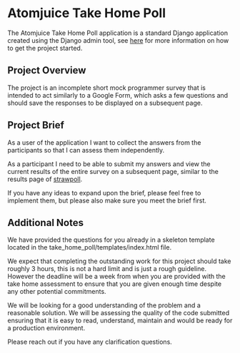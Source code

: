 # Atomjuice Take Home Poll
The Atomjuice Take Home Poll application is a standard Django application created using the Django admin tool, 
see [here](https://www.djangoproject.com/) for more information on how to get the project started.

## Project Overview
The project is an incomplete short mock programmer survey that is intended to act similarly to a Google Form, which 
asks a few questions and should save the responses to be displayed on a subsequent page.

## Project Brief
As a user of the application I want to collect the answers from the participants so that I can assess them independently.

As a participant I need to be able to submit my answers and view the current results of the entire survey on a 
subsequent page, similar to the results page of [strawpoll](https://www.strawpoll.me/).

If you have any ideas to expand upon the brief, please feel free to implement them, but please also make sure you meet
the brief first.

## Additional Notes
We have provided the questions for you already in a skeleton template located in the take_home_poll/templates/index.html
file.

We expect that completing the outstanding work for this project should take roughly 3 hours, this is not a hard limit
and is just a rough guideline. However the deadline will be a week from when you are provided with the take home 
assessment to ensure that you are given enough time despite any other potential commitments.

We will be looking for a good understanding of the problem and a reasonable solution. We will be assessing the quality
of the code submitted ensuring that it is easy to read, understand, maintain and would be ready for a production 
environment.

Please reach out if you have any clarification questions. 
